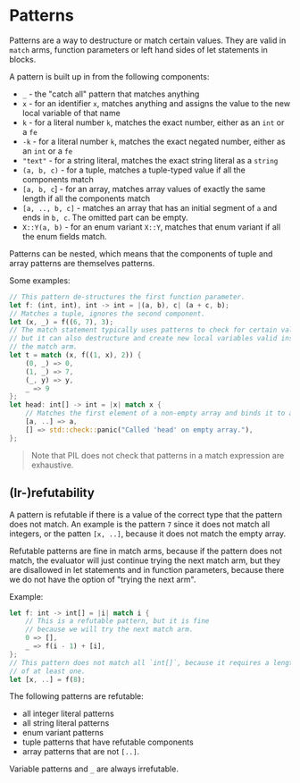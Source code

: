 # Patterns

Patterns are a way to destructure or match certain values. They are valid in `match` arms,
function parameters or left hand sides of let statements in blocks.

A pattern is built up in from the following components:

- `_` - the "catch all" pattern that matches anything
- `x` - for an identifier `x`, matches anything and assigns the value to the new local variable of that name
- `k` - for a literal number `k`, matches the exact number, either as an `int` or a `fe`
- `-k` - for a literal number `k`, matches the exact negated number, either as an `int` or a `fe`
- `"text"` - for a string literal, matches the exact string literal as a `string`
- `(a, b, c)` - for a tuple, matches a tuple-typed value if all the components match
- `[a, b, c`] - for an array, matches array values of exactly the same length if all the components match
- `[a, .., b, c]` - matches an array that has an initial segment of `a` and ends in `b, c`. The omitted part can be empty.
- `X::Y(a, b)` - for an enum variant `X::Y`, matches that enum variant if all the enum fields match.

Patterns can be nested, which means that the components of tuple and array patterns
are themselves patterns.

Some examples:

```rust
// This pattern de-structures the first function parameter.
let f: (int, int), int -> int = |(a, b), c| (a + c, b);
// Matches a tuple, ignores the second component.
let (x, _) = f((6, 7), 3);
// The match statement typically uses patterns to check for certain values
// but it can also destructure and create new local variables valid inside
// the match arm.
let t = match (x, f((1, x), 2)) {
    (0, _) => 0,
    (1, _) => 7,
    (_, y) => y,
    _ => 9
};
let head: int[] -> int = |x| match x {
    // Matches the first element of a non-empty array and binds it to a local variable.
    [a, ..] => a,
    [] => std::check::panic("Called 'head' on empty array."),
};
```

> Note that PIL does not check that patterns in a match expression are exhaustive.

## (Ir-)refutability

A pattern is refutable if there is a value of the correct type that the pattern does not match.
An example is the pattern `7` since it does not match all integers, or the patten `[x, ..]`, because it
does not match the empty array.

Refutable patterns are fine in match arms, because if the pattern does not match, the evaluator will
just continue trying the next match arm, but they are disallowed in let statements and in function
parameters, because there we do not have the option of "trying the next arm".

Example:
```rust
let f: int -> int[] = |i| match i {
    // This is a refutable pattern, but it is fine
    // because we will try the next match arm.
    0 => [],
    _ => f(i - 1) + [i],
};
// This pattern does not match all `int[]`, because it requires a length
// of at least one.
let [x, ..] = f(8);
```

The following patterns are refutable:

- all integer literal patterns
- all string literal patterns
- enum variant patterns
- tuple patterns that have refutable components
- array patterns that are not `[..]`.

Variable patterns and `_` are always irrefutable.
